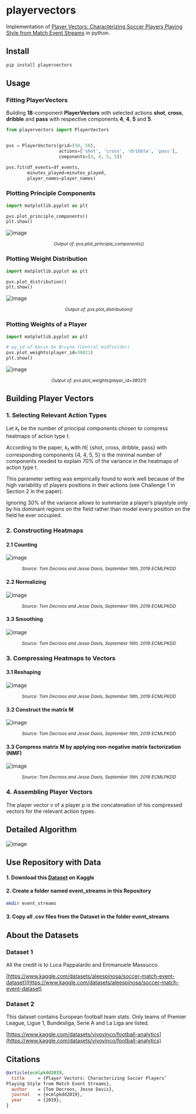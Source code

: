 # playervectors
Implementation of [Player Vectors: Characterizing Soccer Players Playing Style from Match Event Streams](https://ecmlpkdd2019.org/downloads/paper/701.pdf) in python.

## Install

```bash
pip install playervectors
```

## Usage

### Fitting PlayerVectors
Building **18**-component **PlayerVectors** with selected actions **shot**, **cross**, **dribble** and **pass** with respective components **4**, **4**, **5** and **5**.
```python
from playervectors import PlayerVectors


pvs = PlayerVectors(grid=(50, 50),
                    actions=['shot', 'cross', 'dribble', 'pass'],
                    components=[4, 4, 5, 5])

pvs.fit(df_events=df_events,
        minutes_played=minutes_played,
        player_names=player_names)
```

### Plotting Principle Components

```python
import matplotlib.pyplot as plt

pvs.plot_principle_components()
plt.show()
```
![image](res/principle_components.png)

<p style="font-size: 12px; text-align: center;">
    <em>Output of: pvs.plot_principle_components()</em>
</p>


### Plotting Weight Distribution

```python
import matplotlib.pyplot as plt

pvs.plot_distribution()
plt.show()
```
![image](res/distribution_weights.png)

<p style="font-size: 12px; text-align: center;">
    <em>Output of: pvs.plot_distribution()</em>
</p>

### Plotting Weights of a Player

```python
import matplotlib.pyplot as plt

# wy_id of Kevin De Bruyne (Central midfielder)
pvs.plot_weights(player_id=38021)
plt.show()
```

![image](res/weights_kevin.png)

<p style="font-size: 12px; text-align: center;">
    <em>Output of: pvs.plot_weights(player_id=38021)</em>
</p>



## Building Player Vectors

### 1. Selecting Relevant Action Types
Let $k_t$ be the number of principal components chosen to compress heatmaps of action type $t$.

According to the paper, $k_t$ with $t \in$ {shot, cross, dribble, pass} with corresponding components {4, 4, 5, 5} is the minimal number of components needed to explain 70% of the variance in the heatmaps of action type $t$.


This parameter setting
was empirically found to work well because of the high variability of players
positions in their actions (see Challenge 1 in Section 2 in the paper).

Ignoring 30% of the variance allows to summarize a player’s playstyle only by his dominant regions
on the field rather than model every position on the field he ever occupied.


### 2. Constructing Heatmaps

#### 2.1 Counting
![image](res/counting.png)

<p style="font-size: 12px; text-align: center;">
    <em>Source: Tom Decroos and Jesse Davis, September 19th, 2019 ECMLPKDD</em>
</p>

#### 2.2 Normalizing
![image](res/counting_norm.png)

<p style="font-size: 12px; text-align: center;">
    <em>Source: Tom Decroos and Jesse Davis, September 19th, 2019 ECMLPKDD</em>
</p>

#### 3.3 Smoothing
![image](res/smoothing.png)

<p style="font-size: 12px; text-align: center;">
    <em>Source: Tom Decroos and Jesse Davis, September 19th, 2019 ECMLPKDD</em>
</p>


### 3. Compressing Heatmaps to Vectors

#### 3.1 Reshaping
![image](res/reshaping.png)

<p style="font-size: 12px; text-align: center;">
    <em>Source: Tom Decroos and Jesse Davis, September 19th, 2019 ECMLPKDD</em>
</p>


#### 3.2 Construct the matrix M

![image](res/matrix_m.png)

<p style="font-size: 12px; text-align: center;">
    <em>Source: Tom Decroos and Jesse Davis, September 19th, 2019 ECMLPKDD</em>
</p>


#### 3.3 Compress matrix M by applying non-negative matrix factorization (NMF)

![image](res/nmf.png)

<p style="font-size: 12px; text-align: center;">
    <em>Source: Tom Decroos and Jesse Davis, September 19th, 2019 ECMLPKDD</em>
</p>



### 4. Assembling Player Vectors
The player vector v of a player p is the concatenation of his compressed vectors
for the relevant action types.

## Detailed Algorithm
![image](res/algorithm.png)


## Use Repository with Data

#### 1. Download this [Dataset](https://www.kaggle.com/datasets/aleespinosa/soccer-match-event-dataset) on Kaggle

#### 2. Create a folder named event_streams in this Repository

```bash
mkdir event_streams
```

#### 3. Copy all .csv files from the Dataset in the folder event_streams



## About the Datasets

### Dataset 1
All the credit is to Luca Pappalardo and Emmanuele Massucco.

[https://www.kaggle.com/datasets/aleespinosa/soccer-match-event-dataset](https://www.kaggle.com/datasets/aleespinosa/soccer-match-event-dataset)

### Dataset 2
This dataset contains European football team stats.
Only teams of Premier League, Ligue 1, Bundesliga, Serie A and La Liga are listed.

[https://www.kaggle.com/datasets/vivovinco/football-analytics](https://www.kaggle.com/datasets/vivovinco/football-analytics)

## Citations

```bibtex
@article{ecmlpkdd2019,
  title     = {Player Vectors: Characterizing Soccer Players’
Playing Style from Match Event Streams},
  author    = {Tom Decroos, Jesse Davis},
  journal   = {ecmlpkdd2019},
  year      = {2019},
}
```